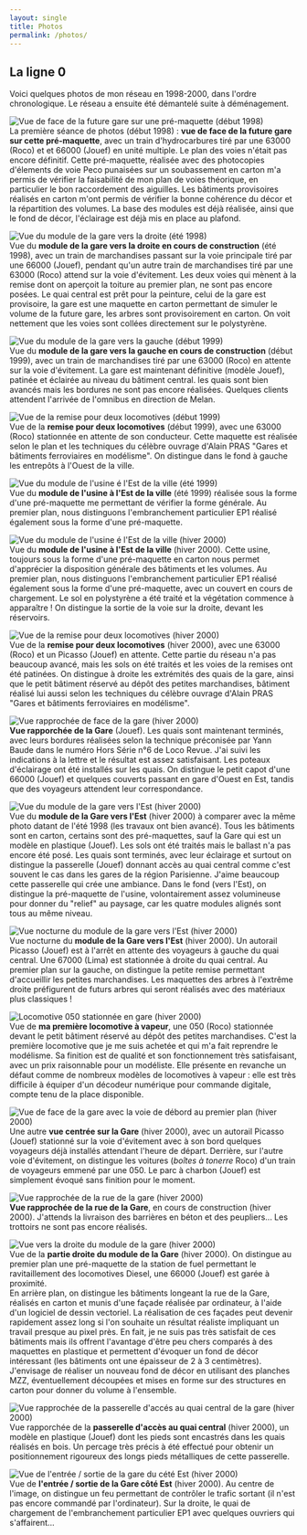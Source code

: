 ```yaml
---
layout: single
title: Photos
permalink: /photos/
---
```


## La ligne 0

Voici quelques photos de mon réseau en 1998-2000, dans l'ordre chronologique.
Le réseau a ensuite été démantelé suite à déménagement.

  
![Vue de face de la future gare sur une pré-maquette (début 1998)](../photos/garev0.jpg)  
La première séance de photos (début 1998) : **vue de face de la future gare sur cette pré-maquette**, avec un train d'hydrocarbures tiré par une 63000 (Roco) et et 66000 (Jouef) en unité multiple. Le plan des voies n'était pas encore définitif. Cette pré-maquette, réalisée avec des photocopies d'élements de voie Peco punaisées sur un soubassement en carton m'a permis de vérifier la faisabilité de mon plan de voies théorique, en particulier le bon raccordement des aiguilles. Les bâtiments provisoires réalisés en carton m'ont permis de vérifier la bonne cohérence du décor et la répartition des volumes. La base des modules est déjà réalisée, ainsi que le fond de décor, l'éclairage est déjà mis en place au plafond.

  
![Vue du module de la gare vers la droite (été 1998)](../photos/garev1.jpg)  
Vue du **module de la gare vers la droite en cours de construction** (été 1998), avec un train de marchandises passant sur la voie principale tiré par une 66000 (Jouef), pendant qu'un autre train de marchandises tiré par une 63000 (Roco) attend sur la voie d'évitement. Les deux voies qui mènent à la remise dont on aperçoit la toiture au premier plan, ne sont pas encore posées. Le quai central est prêt pour la peinture, celui de la gare est provisoire, la gare est une maquette en carton permettant de simuler le volume de la future gare, les arbres sont provisoirement en carton. On voit nettement que les voies sont collées directement sur le polystyrène.

  
![Vue du module de la gare vers la gauche (début 1999)](../photos/garev2.jpg)  
Vue du **module de la gare vers la gauche en cours de construction** (début 1999), avec un train de marchandises tiré par une 63000 (Roco) en attente sur la voie d'évitement. La gare est maintenant définitive (modèle Jouef), patinée et éclairée au niveau du bâtiment central. les quais sont bien avancés mais les bordures ne sont pas encore réalisées. Quelques clients attendent l'arrivée de l'omnibus en direction de Melan.

  
![Vue de la remise pour deux locomotives (début 1999)](../photos/remisev1.jpg)  
Vue de la **remise pour deux locomotives** (début 1999), avec une 63000 (Roco) stationnée en attente de son conducteur. Cette maquette est réalisée selon le plan et les techniques du célèbre ouvrage d'Alain PRAS "Gares et bâtiments ferroviaires en modélisme". On distingue dans le fond à gauche les entrepôts à l'Ouest de la ville.

  
![Vue du module de l'usine é l'Est de la ville (été 1999)](../photos/usine1.jpg)  
Vue du **module de l'usine à l'Est de la ville** (été 1999) réalisée sous la forme d'une pré-maquette me permettant de vérifier la forme générale. Au premier plan, nous distinguons l'embranchement particulier EP1 réalisé également sous la forme d'une pré-maquette.

  
![Vue du module de l'usine é l'Est de la ville (hiver 2000)](../photos/usine3.jpg)  
Vue du **module de l'usine à l'Est de la ville** (hiver 2000). Cette usine, toujours sous la forme d'une pré-maquette en carton nous permet d'apprécier la disposition générale des bâtiments et les volumes. Au premier plan, nous distinguons l'embranchement particulier EP1 réalisé également sous la forme d'une pré-maquette, avec un couvert en cours de chargement. Le sol en polystyrène a été traité et la végétation commence à apparaître ! On distingue la sortie de la voie sur la droite, devant les réservoirs.

  
![Vue de la remise pour deux locomotives (hiver 2000)](../photos/gare_w1.jpg)  
Vue de la **remise pour deux locomotives** (hiver 2000), avec une 63000 (Roco) et un Picasso (Jouef) en attente. Cette partie du réseau n'a pas beaucoup avancé, mais les sols on été traités et les voies de la remises ont été patinées. On distingue à droite les extrémités des quais de la gare, ainsi que le petit bâtiment réservé au dépôt des petites marchandises, bâtiment réalisé lui aussi selon les techniques du célèbre ouvrage d'Alain PRAS "Gares et bâtiments ferroviaires en modélisme".

  
![Vue rapprochée de face de la gare (hiver 2000)](../photos/garev3.jpg)  
**Vue rapporchée de la Gare** (Jouef). Les quais sont maintenant terminés, avec leurs bordures réalisées selon la technique préconisée par Yann Baude dans le numéro Hors Série n°6 de Loco Revue. J'ai suivi les indications à la lettre et le résultat est assez satisfaisant. Les poteaux d'éclairage ont été installés sur les quais. On distingue le petit capot d'une 66000 (Jouef) et quelques couverts passant en gare d'Ouest en Est, tandis que des voyageurs attendent leur correspondance.

  
![Vue du module de la gare vers l'Est (hiver 2000)](../photos/garev4.jpg)  
Vue du **module de la Gare vers l'Est** (hiver 2000) à comparer avec la même photo datant de l'été 1998 (les travaux ont bien avancé). Tous les bâtiments sont en carton, certains sont des pré-maquettes, sauf la Gare qui est un modèle en plastique (Jouef). Les sols ont été traités mais le ballast n'a pas encore été posé. Les quais sont terminés, avec leur éclairage et surtout on distingue la passerelle (Jouef) donnant accès au quai central comme c'est souvent le cas dans les gares de la région Parisienne. J'aime beaucoup cette passerelle qui crée une ambiance. Dans le fond (vers l'Est), on distingue la pré-maquette de l'usine, volontairement assez volumineuse pour donner du "relief" au paysage, car les quatre modules alignés sont tous au même niveau.

  
![Vue nocturne du module de la gare vers l'Est (hiver 2000)](../photos/usine2.jpg)  
Vue nocturne du **module de la Gare vers l'Est** (hiver 2000). Un autorail Picasso (Jouef) est à l'arrêt en attente des voyageurs à gauche du quai central. Une 67000 (Lima) est stationnée à droite du quai central. Au premier plan sur la gauche, on distingue la petite remise permettant d'accueillir les petites marchandises. Les maquettes des arbres à l'extrême droite préfigurent de futurs arbres qui seront réalisés avec des matériaux plus classiques !

  
![Locomotive 050 stationnée en gare (hiver 2000)](../photos/garev5.jpg)  
Vue de **ma première locomotive à vapeur**, une 050 (Roco) stationnée devant le petit bâtiment réservé au dépôt des petites marchandises. C'est la première locomotive que je me suis achetée et qui m'a fait reprendre le modélisme. Sa finition est de qualité et son fonctionnement très satisfaisant, avec un prix raisonnable pour un modéliste. Elle présente en revanche un défaut comme de nombreux modèles de locomotives à vapeur : elle est très difficile à équiper d'un décodeur numérique pour commande digitale, compte tenu de la place disponible.

  
![Vue de face de la gare avec la voie de débord au premier plan (hiver 2000)](../photos/garev6.jpg)  
Une autre **vue centrée sur la Gare** (hiver 2000), avec un autorail Picasso (Jouef) stationné sur la voie d'évitement avec à son bord quelques voyageurs déjà installés attendant l'heure de départ. Derrière, sur l'autre voie d'évitement, on distingue les voitures (_boîtes à tonerre_ Roco) d'un train de voyageurs emmené par une 050. Le parc à charbon (Jouef) est simplement évoqué sans finition pour le moment.

  
![Vue rapprochée de la rue de la gare (hiver 2000)](../photos/garev7.jpg)  
**Vue rapprochée de la rue de la Gare**, en cours de construction (hiver 2000). J'attends la livraison des barrières en béton et des peupliers... Les trottoirs ne sont pas encore réalisés.

  
![Vue vers la droite du module de la gare (hiver 2000)](../photos/garev8.jpg)  
Vue de la **partie droite du module de la Gare** (hiver 2000). On distingue au premier plan une pré-maquette de la station de fuel permettant le ravitaillement des locomotives Diesel, une 66000 (Jouef) est garée à proximité.  
En arrière plan, on distingue les bâtiments longeant la rue de la Gare, réalisés en carton et munis d'une façade réalisée par ordinateur, à l'aide d'un logiciel de dessin vectoriel. La réalisation de ces façades peut devenir rapidement assez long si l'on souhaite un résultat réaliste impliquant un travail presque au pixel près. En fait, je ne suis pas très satisfait de ces bâtiments mais ils offrent l'avantage d'être peu chers comparés à des maquettes en plastique et permettent d'évoquer un fond de décor intéressant (les bâtiments ont une épaisseur de 2 à 3 centimètres). J'envisage de réaliser un nouveau fond de décor en utilisant des planches MZZ, éventuellement découpées et mises en forme sur des structures en carton pour donner du volume à l'ensemble.

  
![Vue rapprochée de la passerelle d'accés au quai central de la gare (hiver 2000)](../photos/garev9.jpg)  
Vue rapporchée de la **passerelle d'accès au quai central** (hiver 2000), un modèle en plastique (Jouef) dont les pieds sont encastrés dans les quais réalisés en bois. Un percage très précis à été effectué pour obtenir un positionnement rigoureux des longs pieds métalliques de cette passerelle.

  
![Vue de l'entrée / sortie de la gare du cété Est (hiver 2000)](../photos/gare_e1.jpg)  
Vue de **l'entrée / sortie de la Gare côté Est** (hiver 2000). Au centre de l'image, on distingue un feu permettant de contrôler le trafic sortant (il n'est pas encore commandé par l'ordinateur). Sur la droite, le quai de chargement de l'embranchement particulier EP1 avec quelques ouvriers qui s'affairent...  
